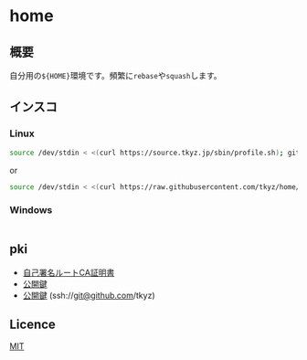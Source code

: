 # home

## 概要

自分用の`${HOME}`環境です。頻繁に`rebase`や`squash`します。

## インスコ

### Linux

```bash
source /dev/stdin < <(curl https://source.tkyz.jp/sbin/profile.sh); git_cat /sbin/install.sh | bash
```

or

```bash
source /dev/stdin < <(curl https://raw.githubusercontent.com/tkyz/home/master/sbin/profile.sh); git_cat /sbin/install.sh | bash
```

### Windows

```bat
```

## pki

- [自己署名ルートCA証明書](https://raw.githubusercontent.com/tkyz/home/master/sbin/ca.crt)
- [公開鍵](https://raw.githubusercontent.com/tkyz/home/master/sbin/pub)
- [公開鍵](https://github.com/tkyz.keys) (ssh://git@github.com/tkyz)

## Licence

[MIT](./LICENSE)

